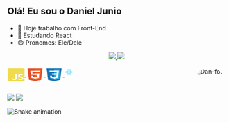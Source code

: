 ## Olá! Eu sou o Daniel Junio
- 🔭 Hoje trabalho com Front-End
- 🌱 Estudando React
- 😄 Pronomes: Ele/Dele 

<div align="center">
  <a href="https://github.com/hirokirigaya">
  <img height="150em" src="https://github-readme-stats.vercel.app/api?username=hirokirigaya&show_icons=true&theme=dark&include_all_commits=true&count_private=true"/>
  <img height="150em" src="https://github-readme-stats.vercel.app/api/top-langs/?username=hirokirigaya&layout=compact&langs_count=7&theme=dark"/>
</div>
 
 <div style="display: inline_block"><br>
  <img align="center" alt="Dan-Js" height="30" width="40" src="https://raw.githubusercontent.com/devicons/devicon/master/icons/javascript/javascript-plain.svg">
  <img align="center" alt="Dan-HTML" height="30" width="40" src="https://raw.githubusercontent.com/devicons/devicon/master/icons/html5/html5-original.svg">
  <img align="center" alt="Dan-CSS" height="30" width="40" src="https://raw.githubusercontent.com/devicons/devicon/master/icons/css3/css3-original.svg">
  <code><img height="20" src="https://raw.githubusercontent.com/github/explore/80688e429a7d4ef2fca1e82350fe8e3517d3494d/topics/react/react.png"></code>
     <img align="right" alt="Dan-foto" height="150" style="border-radius:50px;" src="https://media-exp1.licdn.com/dms/image/C4E03AQGeU_I2RRT9ZQ/profile-displayphoto-shrink_200_200/0/1644350092007?e=1652313600&v=beta&t=-5FTV00J5xiJ9feIirIlOQ2AB3aIJH6CYL_enYVna-M">
</div>
  
  ##
  <div>
  <a href = "mailto:privz286@gmail.com"><img src="https://img.shields.io/badge/-Gmail-%23333?style=for-the-badge&logo=gmail&logoColor=white" target="_blank"></a>
  <a href="https://www.linkedin.com/in/daniel-junio-0832481bb/" target="_blank"><img src="https://img.shields.io/badge/-LinkedIn-%230077B5?style=for-the-badge&logo=linkedin&logoColor=white" target="_blank"></a> 
  </div>
  
![Snake animation](https://github.com/hirokirigaya/hirokirigaya/blob/output/github-contribution-grid-snake.svg)
